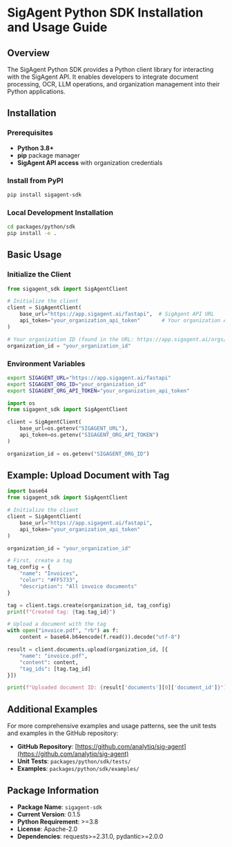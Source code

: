 # SigAgent Python SDK Installation and Usage Guide

## Overview

The SigAgent Python SDK provides a Python client library for interacting with the SigAgent API. It enables developers to integrate document processing, OCR, LLM operations, and organization management into their Python applications.

## Installation

### Prerequisites

- **Python 3.8+**
- **pip** package manager
- **SigAgent API access** with organization credentials

### Install from PyPI

```bash
pip install sigagent-sdk
```

### Local Development Installation

```bash
cd packages/python/sdk
pip install -e .
```

## Basic Usage

### Initialize the Client

```python
from sigagent_sdk import SigAgentClient

# Initialize the client
client = SigAgentClient(
    base_url="https://app.sigagent.ai/fastapi",  # SigAgent API URL
    api_token="your_organization_api_token"       # Your organization API token
)

# Your organization ID (found in the URL: https://app.sigagent.ai/orgs/<org_id>)
organization_id = "your_organization_id"
```

### Environment Variables

```bash
export SIGAGENT_URL="https://app.sigagent.ai/fastapi"
export SIGAGENT_ORG_ID="your_organization_id"
export SIGAGENT_ORG_API_TOKEN="your_organization_api_token"
```

```python
import os
from sigagent_sdk import SigAgentClient

client = SigAgentClient(
    base_url=os.getenv("SIGAGENT_URL"),
    api_token=os.getenv("SIGAGENT_ORG_API_TOKEN")
)

organization_id = os.getenv("SIGAGENT_ORG_ID")
```

## Example: Upload Document with Tag

```python
import base64
from sigagent_sdk import SigAgentClient

# Initialize the client
client = SigAgentClient(
    base_url="https://app.sigagent.ai/fastapi",
    api_token="your_organization_api_token"
)

organization_id = "your_organization_id"

# First, create a tag
tag_config = {
    "name": "Invoices",
    "color": "#FF5733",
    "description": "All invoice documents"
}

tag = client.tags.create(organization_id, tag_config)
print(f"Created tag: {tag.tag_id}")

# Upload a document with the tag
with open("invoice.pdf", "rb") as f:
    content = base64.b64encode(f.read()).decode("utf-8")

result = client.documents.upload(organization_id, [{
    "name": "invoice.pdf",
    "content": content,
    "tag_ids": [tag.tag_id]
}])

print(f"Uploaded document ID: {result['documents'][0]['document_id']}")
```

## Additional Examples

For more comprehensive examples and usage patterns, see the unit tests and examples in the GitHub repository:

- **GitHub Repository**: [https://github.com/analytiq/sig-agent](https://github.com/analytiq/sig-agent)
- **Unit Tests**: `packages/python/sdk/tests/`
- **Examples**: `packages/python/sdk/examples/`

## Package Information

- **Package Name**: `sigagent-sdk`
- **Current Version**: 0.1.5
- **Python Requirement**: >=3.8
- **License**: Apache-2.0
- **Dependencies**: requests>=2.31.0, pydantic>=2.0.0
